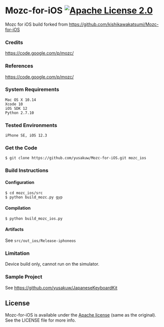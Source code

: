 Mozc-for-iOS [![Apache License 2.0](https://img.shields.io/badge/license-Apache%202.0-yellow.svg?style=flat)](https://www.tldrlegal.com/l/apache2)
============

Mozc for iOS build
forked from https://github.com/kishikawakatsumi/Mozc-for-iOS

### Credits

https://code.google.com/p/mozc/

### References

https://code.google.com/p/mozc/

### System Requirements

    Mac OS X 10.14
    Xcode 10
    iOS SDK 12
    Python 2.7.10
    
### Tested Environments

    iPhone SE, iOS 12.3


### Get the Code

```
$ git clone https://github.com/yusakuw/Mozc-for-iOS.git mozc_ios
```

### Build Instructions

#### Configuration

```
$ cd mozc_ios/src
$ python build_mozc.py gyp
```

#### Compilation

```
$ python build_mozc_ios.py
```

#### Artifacts

See `src/out_ios/Release-iphoneos`

### Limitation

Device build only, cannot run on the simulator.


### Sample Project

See https://github.com/yusakuw/JapaneseKeyboardKit

 
[Apache]: http://www.apache.org/licenses/LICENSE-2.0
[MIT]: http://www.opensource.org/licenses/mit-license.php
[GPL]: http://www.gnu.org/licenses/gpl.html
[BSD]: http://opensource.org/licenses/bsd-license.php

## License

Mozc-for-iOS is available under the [Apache license][Apache] (same as the original). See the LICENSE file for more info.
